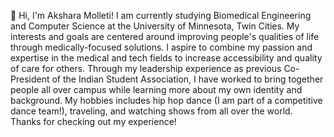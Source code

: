 👋 Hi, I'm Akshara Molleti! I am currently studying Biomedical Engineering and Computer Science at the University of Minnesota, Twin Cities. My interests and goals are centered around improving people's qualities of life through medically-focused solutions. I aspire to combine my passion and expertise in the medical and tech fields to increase accessibility and quality of care for others. Through my leadership experience as previous Co-President of the Indian Student Association, I have worked to bring together people all over campus while learning more about my own identity and background. My hobbies includes hip hop dance (I am part of a competitive dance team!), traveling, and watching shows from all over the world. Thanks for checking out my experience!
